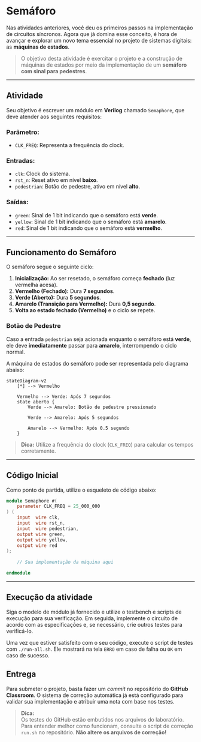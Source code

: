 # Semáforo  

Nas atividades anteriores, você deu os primeiros passos na implementação de circuitos síncronos. Agora que já domina esse conceito, é hora de avançar e explorar um novo tema essencial no projeto de sistemas digitais: as **máquinas de estados**.

> O objetivo desta atividade é exercitar o projeto e a construção de máquinas de estados por meio da implementação de um **semáforo com sinal para pedestres**.  

---

## Atividade  

Seu objetivo é escrever um módulo em **Verilog** chamado `Semaphore`, que deve atender aos seguintes requisitos:  

### **Parâmetro:**  
- `CLK_FREQ`: Representa a frequência do clock.  

### **Entradas:**  
- `clk`: Clock do sistema.  
- `rst_n`: Reset ativo em nível **baixo**.  
- `pedestrian`: Botão de pedestre, ativo em nível **alto**.  

### **Saídas:**  
- `green`: Sinal de 1 bit indicando que o semáforo está **verde**.  
- `yellow`: Sinal de 1 bit indicando que o semáforo está **amarelo**.  
- `red`: Sinal de 1 bit indicando que o semáforo está **vermelho**.  

---

## Funcionamento do Semáforo  

O semáforo segue o seguinte ciclo:  

1. **Inicialização:** Ao ser resetado, o semáforo começa **fechado** (luz vermelha acesa).  
2. **Vermelho (Fechado):** Dura **7 segundos**.  
3. **Verde (Aberto):** Dura **5 segundos**.  
4. **Amarelo (Transição para Vermelho):** Dura **0,5 segundo**.  
5. **Volta ao estado fechado (Vermelho)** e o ciclo se repete.  

### **Botão de Pedestre**  
Caso a entrada `pedestrian` seja acionada enquanto o semáforo está **verde**, ele deve **imediatamente** passar para **amarelo**, interrompendo o ciclo normal.  

A máquina de estados do semáforo pode ser representada pelo diagrama abaixo:  

```mermaid
stateDiagram-v2
    [*] --> Vermelho

    Vermelho --> Verde: Após 7 segundos
    state aberto {
        Verde --> Amarelo: Botão de pedestre pressionado

        Verde --> Amarelo: Após 5 segundos

        Amarelo --> Vermelho: Após 0.5 segundo
    }
```

> **Dica:** Utilize a frequência do clock (`CLK_FREQ`) para calcular os tempos corretamente.  

---

## Código Inicial  

Como ponto de partida, utilize o esqueleto de código abaixo:  

```verilog
module Semaphore #(
    parameter CLK_FREQ = 25_000_000
) (
    input  wire clk,
    input  wire rst_n,
    input  wire pedestrian,
    output wire green,
    output wire yellow,
    output wire red
);
    
    // Sua implementação da máquina aqui

endmodule
```

---

## Execução da atividade

Siga o modelo de módulo já fornecido e utilize o testbench e scripts de execução para sua verificação. Em seguida, implemente o circuito de acordo com as especificações e, se necessário, crie outros testes para verificá-lo.

Uma vez que estiver satisfeito com o seu código, execute o script de testes com `./run-all.sh`. Ele mostrará na tela `ERRO` em caso de falha ou `OK` em caso de sucesso.

## Entrega  

Para submeter o projeto, basta fazer um *commit* no repositório do **GitHub Classroom**. O sistema de correção automática já está configurado para validar sua implementação e atribuir uma nota com base nos testes.  

> **Dica:**  
Os testes do GitHub estão embutidos nos arquivos do laboratório. Para entender melhor como funcionam, consulte o script de correção `run.sh` no repositório. **Não altere os arquivos de correção!**  

